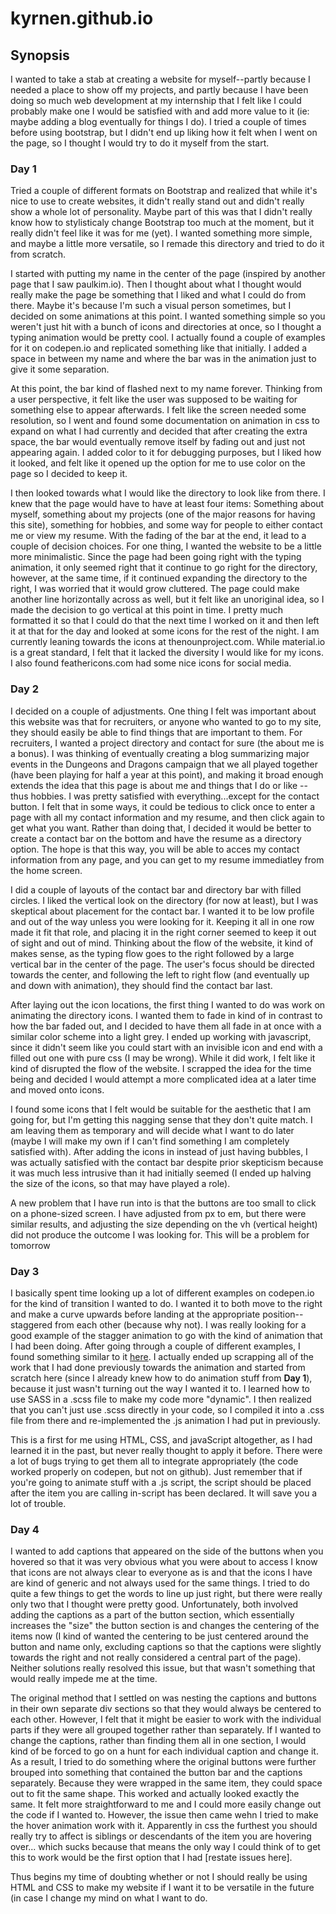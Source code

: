 # kyrnen.github.io

## Synopsis
I wanted to take a stab at creating a website for myself--partly because I needed a place to show off my projects, and partly because I have been doing so much web development at my internship that I felt like I could probably make one I would be satisfied with and add more value to it (ie: maybe adding a blog eventually for things I do). I tried a couple of times before using bootstrap, but I didn't end up liking how it felt when I went on the page, so I thought I would try to do it myself from the start.

### Day 1
Tried a couple of different formats on Bootstrap and realized that while it's nice to use to create websites, it didn't really stand out and didn't really show a whole lot of personality. Maybe part of this was that I didn't really know how to stylisticaly change Bootstrap too much at the moment, but it really didn't feel like it was for me (yet). I wanted something more simple, and maybe a little more versatile, so I remade this directory and tried to do it from scratch.

I started with putting my name in the center of the page (inspired by another page that I saw paulkim.io). Then I thought about what I thought would really make the page be something that I liked and what I could do from there. Maybe it's because I'm such a visual person sometimes, but I decided on some animations at this point. I wanted something simple so you weren't just hit with a bunch of icons and directories at once, so I thought a typing animation would be pretty cool. I actually found a couple of examples for it on codepen.io and replicated something like that initially. I added a space in between my name and where the bar was in the animation just to give it some separation.

At this point, the bar kind of flashed next to my name forever. Thinking from a user perspective, it felt like the user was supposed to be waiting for something else to appear afterwards. I felt like the screen needed some resolution, so I went and found some documentation on animation in css to expand on what I had currently and decided that after creating the extra space, the bar would eventually remove itself by fading out and just not appearing again. I added color to it for debugging purposes, but I liked how it looked, and felt like it opened up the option for me to use color on the page so I decided to keep it.

I then looked towards what I would like the directory to look like from there. I knew that the page would have to have at least four items: Something about myself, something about my projects (one of the major reasons for having this site), something for hobbies, and some way for people to either contact me or view my resume. With the fading of the bar at the end, it lead to a couple of decision choices. For one thing, I wanted the website to be a little more minimalistic. Since the page had been going right with the typing animation, it only seemed right that it continue to go right for the directory, however, at the same time, if it continued expanding the directory to the right, I was worried that it would grow cluttered. The page could make another line horizontally across as well, but it felt like an unoriginal idea, so I made the decision to go vertical at this point in time. I pretty much formatted it so that I could do that the next time I worked on it and then left it at that for the day and looked at some icons for the rest of the night. I am currently leaning towards the icons at thenounproject.com. While material.io is a great standard, I felt that it lacked the diversity I would like for my icons. I also found feathericons.com had some nice icons for social media.

### Day 2
I decided on a couple of adjustments. One thing I felt was important about this website was that for recruiters, or anyone who wanted to go to my site, they should easily be able to find things that are important to them. For recruiters, I wanted a project directory and contact for sure (the about me is a bonus). I was thinking of eventually creating a blog summarizing major events in the Dungeons and Dragons campaign that we all played together (have been playing for half a year at this point), and making it broad enough extends the idea that this page is about me and things that I do or like --thus hobbies. I was pretty satisfied with everything...except for the contact button. I felt that in some ways, it could be tedious to click once to enter a page with all my contact information and my resume, and then click again to get what you want. Rather than doing that, I decided it would be better to create a contact bar on the bottom and have the resume as a directory option. The hope is that this way, you will be able to acces my contact information from any page, and you can get to my resume immediatley from the home screen.

I did a couple of layouts of the contact bar and directory bar with filled circles. I liked the vertical look on the directory (for now at least), but I was skeptical about placement for the contact bar. I wanted it to be low profile and out of the way unless you were looking for it. Keeping it all in one row made it fit that role, and placing it in the right corner seemed to keep it out of sight and out of mind. Thinking about the flow of the website, it kind of makes sense, as the typing flow goes to the right followed by a large vertical bar in the center of the page. The user's focus should be directed towards the center, and following the left to right flow (and eventually up and down with animation), they should find the contact bar last.

After laying out the icon locations, the first thing I wanted to do was work on animating the directory icons. I wanted them to fade in kind of in contrast to how the bar faded out, and I decided to have them all fade in at once with a similar color scheme into a light grey. I ended up working with javascript, since it didn't seem like you could start with an invisible icon and end with a filled out one with pure css (I may be wrong). While it did work, I felt like it kind of disrupted the flow of the website. I scrapped the idea for the time being and decided I would attempt a more complicated idea at a later time and moved onto icons.

I found some icons that I felt would be suitable for the aesthetic that I am going for, but I'm getting this nagging sense that they don't quite match. I am leaving them as temporary and will decide what I want to do later (maybe I will make my own if I can't find something I am completely satisfied with). After adding the icons in instead of just having bubbles, I was actually satisfied with the contact bar despite prior skepticism because it was much less intrusive than it had initially seemed (I ended up halving the size of the icons, so that may have played a role).

A new problem that I have run into is that the buttons are too small to click on a phone-sized screen. I have adjusted from px to em, but there were similar results, and adjusting the size depending on the vh (vertical height) did not produce the outcome I was looking for. This will be a problem for tomorrow 

### Day 3
I basically spent time looking up a lot of different examples on codepen.io for the kind of transition I wanted to do. I wanted it to both move to the right and make a curve upwards before landing at the appropriate position--staggered from each other (because why not). I was really looking for a good example of the stagger animation to go with the kind of animation that I had been doing. After going through a couple of different examples, I found something similar to it [here](https://codepen.io/Nekto/pen/GBEGOm). I actually ended up scrapping all of the work that I had done previously towards the animation and started from scratch here (since I already knew how to do animation stuff from **Day 1**), because it just wasn't turning out the way I wanted it to. I learned how to use SASS in a .scss file to make my code more "dynamic". I then realized that you can't just use .scss directly in your code, so I compiled it into a .css file from there and re-implemented the .js animation I had put in previously.

This is a first for me using HTML, CSS, and javaScript altogether, as I had learned it in the past, but never really thought to apply it before. There were a lot of bugs trying to get them all to integrate appropriately (the code worked properly on codepen, but not on github). Just remember that if you're going to animate stuff with a .js script, the script should be placed after the item you are calling in-script has been declared. It will save you a lot of trouble.

### Day 4
I wanted to add captions that appeared on the side of the buttons when you hovered so that it was very obvious what you were about to access I know that icons are not always clear to everyone as is and that the icons I have are kind of generic and not always used for the same things. I tried to do quite a few things to get the words to line up just right, but there were really only two that I thought were pretty good. Unfortunately, both involved adding the captions as a part of the button section, which essentially increases the "size" the button section is and changes the centering of the items now (I kind of wanted the centering to be just centered around the button and name only, excluding captions so that the captions were slightly towards the right and not really considered a central part of the page). Neither solutions really resolved this issue, but that wasn't something that would really impede me at the time.

The original method that I settled on was nesting the captions and buttons in their own separate div sections so that they would always be centered to each other. However, I felt that it might be easier to work with the individual parts if they were all grouped together rather than separately. If I wanted to change the captions, rather than finding them all in one section, I would kind of be forced to go on a hunt for each individual caption and change it. As a result, I tried to do something where the original buttons were further brouped into something that contained the button bar and the captions separately. Because they were wrapped in the same item, they could space out to fit the same shape. This worked and actually looked exactly the same. It felt more straightforward to me and I could more easily change out the code if I wanted to. However, the issue then came wehn I tried to make the hover animation work with it. Apparently in css the furthest you should really try to affect is siblings or descendants of the item you are hovering over... which sucks because that means the only way I could think of to get this to work would be the first option that I had [restate issues here].

Thus begins my time of doubting whether or not I should really be using HTML and CSS to make my website if I want it to be versatile in the future (in case I change my mind on what I want to do.
